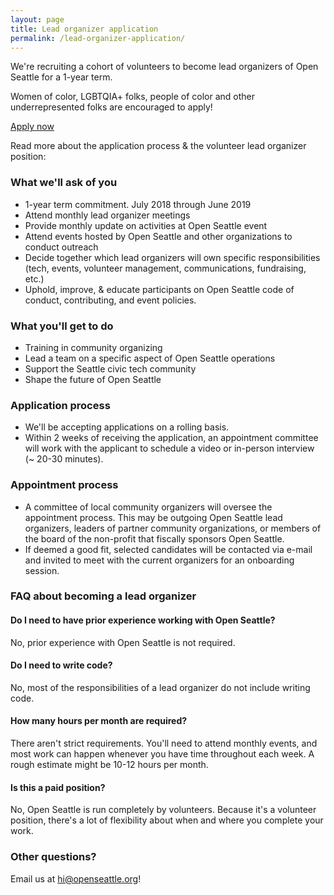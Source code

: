 ```yaml
---
layout: page
title: Lead organizer application
permalink: /lead-organizer-application/
---
```


We're recruiting a cohort of volunteers to become lead organizers of Open Seattle for a 1-year term.

Women of color, LGBTQIA+ folks, people of color and other underrepresented folks are encouraged to apply!

<p><a href="https://openseattle.typeform.com/to/q4IGX5" class="button">Apply now</a></p>

Read more about the application process & the volunteer lead organizer position:

### What we'll ask of you
- 1-year term commitment. July 2018 through June 2019
- Attend monthly lead organizer meetings
- Provide monthly update on activities at Open Seattle event
- Attend events hosted by Open Seattle and other organizations to conduct outreach
- Decide together which lead organizers will own specific responsibilities (tech, events, volunteer management, communications, fundraising, etc.)
- Uphold, improve, & educate participants on Open Seattle code of conduct, contributing, and event policies.

### What you'll get to do
- Training in community organizing
- Lead a team on a specific aspect of Open Seattle operations
- Support the Seattle civic tech community
- Shape the future of Open Seattle

### Application process
- We'll be accepting applications on a rolling basis. 
- Within 2 weeks of receiving the application, an appointment committee will work with the applicant to schedule a video or in-person interview (~ 20-30 minutes). 

### Appointment process
- A committee of local community organizers will oversee the appointment process. This may be outgoing Open Seattle lead organizers, leaders of partner community organizations, or members of the board of the non-profit that fiscally sponsors Open Seattle.
- If deemed a good fit, selected candidates will be contacted via e-mail and invited to meet with the current organizers for an onboarding session. 

### FAQ about becoming a lead organizer

#### Do I need to have prior experience working with Open Seattle?

No, prior experience with Open Seattle is not required.

#### Do I need to write code?

No, most of the responsibilities of a lead organizer do not include writing code.

#### How many hours per month are required?

There aren't strict requirements. You'll need to attend monthly events, and most work can happen whenever you have time throughout each week. A rough estimate might be 10-12 hours per month.

#### Is this a paid position?

No, Open Seattle is run completely by volunteers. Because it's a volunteer position, there's a lot of flexibility about when and where you complete your work.

### Other questions?

Email us at hi@openseattle.org!
